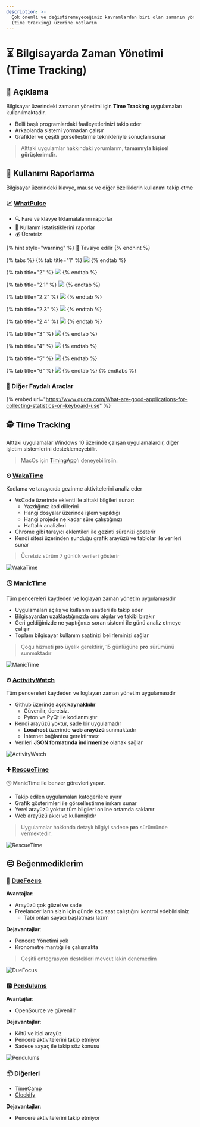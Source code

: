 ```yaml
---
description: >-
  Çok önemli ve değiştiremeyeceğimiz kavramlardan biri olan zamanın yönetimi
  (time tracking) üzerine notlarım
---
```


# ⏳ Bilgisayarda Zaman Yönetimi \(Time Tracking\)

## 🗽 Açıklama

Bilgisayar üzerindeki zamanın yönetimi için **Time Tracking** uygulamaları kullanılmaktadır.

* Belli başlı programlardaki faaileyetlerinizi takip eder
* Arkaplanda sistemi yormadan çalışır
* Grafikler ve çeşitli görselleştirme teknikleriyle sonuçları sunar

> Alttaki uygulamlar hakkındaki yorumlarım, **tamamıyla kişisel görüşlerimdir**.

## 📜 Kullanımı Raporlarma

Bilgisayar üzerindeki klavye, mause ve diğer özelliklerin kullanımı takip etme

### 📈 [WhatPulse](https://whatpulse.org/)

* 🔍 Fare ve klavye tıklamalalarını raporlar
* 📜 Kullanım istatistiklerini raporlar
* 💰 Ücretsiz

{% hint style="warning" %}
📢 Tavsiye edilir
{% endhint %}

{% tabs %}
{% tab title="1" %}
![](../.gitbook/assets/image%20%28111%29.png)
{% endtab %}

{% tab title="2" %}
![](../.gitbook/assets/image%20%2847%29.png)
{% endtab %}

{% tab title="2.1" %}
![](../.gitbook/assets/image%20%2891%29.png)
{% endtab %}

{% tab title="2.2" %}
![](../.gitbook/assets/image%20%2859%29.png)
{% endtab %}

{% tab title="2.3" %}
![](../.gitbook/assets/image%20%2877%29.png)
{% endtab %}

{% tab title="2.4" %}
![](../.gitbook/assets/image%20%2812%29.png)
{% endtab %}

{% tab title="3" %}
![](../.gitbook/assets/image%20%2810%29.png)
{% endtab %}

{% tab title="4" %}
![](../.gitbook/assets/image%20%2879%29.png)
{% endtab %}

{% tab title="5" %}
![](../.gitbook/assets/image%20%2846%29.png)
{% endtab %}

{% tab title="6" %}
![](../.gitbook/assets/image%20%2815%29.png)
{% endtab %}
{% endtabs %}

### 🔗 Diğer Faydalı Araçlar

{% embed url="https://www.quora.com/What-are-good-applications-for-collecting-statistics-on-keyboard-use" %}

## 🕵️‍ Time Tracking

Alttaki uygulamalar Windows 10 üzerinde çalışan uygulamalardır, diğer işletim sistemlerini desteklemeyebilir.

> MacOs için [TimingApp](https://timingapp.com/)'ı deneyebilirsiin.

### ⏲ [WakaTime](https://wakatime.com/)

Kodlama ve tarayıcıda gezinme aktivitelerini analiz eder

* VsCode üzerinde eklenti ile alttaki bilgileri sunar:
  * Yazdığınız kod dillerini
  * Hangi dosyalar üzerinde işlem yapıldığı
  * Hangi projede ne kadar süre çalıştığınızı
  * Haftalık analizleri
* Chrome gibi tarayıcı eklentileri ile gezinti sürenizi gösterir
* Kendi sitesi üzerinden sunduğu grafik arayüzü ve tablolar ile verileri sunar

> Ücretsiz sürüm 7 günlük verileri gösterir

![WakaTime](../.gitbook/assets/image%20%281%29.png)

### 🕓 [ManicTime](https://www.manictime.com/)

Tüm pencereleri kaydeden ve loglayan zaman yönetim uygulamasıdır

* Uygulamaları açılış ve kullanım saatleri ile takip eder
* Bilgisayardan uzaklaştığınızda onu algılar ve takibi bırakır
* Geri geldiğinizde ne yaptığınızı soran sistemi ile günü analiz etmeye çalışır
* Toplam bilgisayar kullanım saatinizi belirleminizi sağlar

> Çoğu hizmeti **pro** üyelik gerektirir, 15 günlüğüne **pro** sürümünü sunmaktadır

![ManicTime](../.gitbook/assets/image%20%2834%29.png)

### ⏱ [ActivityWatch](https://github.com/yedhrab/activitywatch)

Tüm pencereleri kaydeden ve loglayan zaman yönetim uygulamasıdır

* Github üzerinde **açık kaynaklıdır**
  * Güvenilir, ücretsiz.
  * Pyton ve PyQt ile kodlanmıştır
* Kendi arayüzü yoktur, sade bir uygulamadır
  * **Locahost** üzerinde **web arayüzü** sunmaktadır
  * İnternet bağlantısı gerektirmez
* Verileri **JSON formatında indirmenize** olanak sağlar

![ActivityWatch](../.gitbook/assets/image%20%2873%29.png)

### ➕ [RescueTime](https://www.rescuetime.com/)

🕓 ManicTime ile benzer görevleri yapar.

* Takip edilen uygulamaları katogerilere ayırır
* Grafik gösterimleri ile görselleştirme imkanı sunar
* Yerel arayüzü yoktur tüm bilgileri online ortamda saklanır
* Web arayüzü akıcı ve kullanışlıdır

> Uygulamalar hakkında detaylı bilgiyi sadece **pro** sürümünde vermektedir.

![RescueTime](../.gitbook/assets/image%20%2852%29.png)

## 😒 Beğenmediklerim

### 🎯 [DueFocus](https://duefocus.com)

**Avantajlar**:

* Arayüzü çok güzel ve sade
* Freelancer'ların sizin için günde kaç saat çalıştığını kontrol edebilrisiniz
  * Tabi onları sayacı başlatması lazım

**Dejavantajlar**:

* Pencere Yönetimi yok
* Kronometre mantığı ile çalışmakta

> Çeşitli entegrasyon destekleri mevcut lakin denemedim

![DueFocus](../.gitbook/assets/image%20%2818%29.png)

### 🅿 [Pendulums](https://pendulums.io/)

**Avantajlar**:

* OpenSource ve güvenilir

**Dejavantajlar**:

* Kötü ve itici arayüz
* Pencere aktivitelerini takip etmiyor
* Sadece sayaç ile takip söz konusu

![Pendulums](../.gitbook/assets/image%20%2898%29.png)

### 📦 Diğerleri

* [TimeCamp](https://www.timecamp.com/)
* [Clockify](https://clockify.me/)

**Dejavantajlar**:

* Pencere aktivitelerini takip etmiyor

